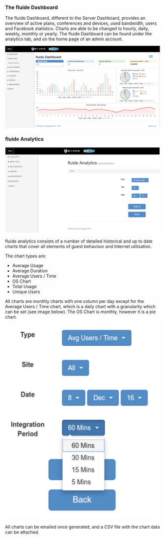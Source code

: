 ### The fluide Dashboard

The fluide Dashboard, different to the Server Dashboard, provides an overview of active plans, conferences and devices, used bandwidth, users and Facebook statistics. Charts are able to be changed to hourly, daily, weekly, monthly or yearly. The fluide Dashboard can be found under the analytics tab, and on the home page of an admin account.

![Dashboard for fluide - demo only](img/screen-shot-2018-07-05-at-8.21.08-pm.png)

### fluide Analytics

![Landing page for fluide Analytics](img/screen-shot-2018-07-05-at-2.45.07-pm%20%281%29.png)

fluide analytics consists of a number of detailed historical and up to date charts that cover all elements of guest behaviour and Internet utilisation.

The chart types are:

* Average Usage
* Average Duration
* Average Users / Time
* OS Chart
* Total Usage
* Unique Users

All charts are monthly charts with one column per day except for the Average Users / Time chart, which is a daily chart with a granularity which can be set \(see image below\). The OS Chart is monthly, however it is a pie chart.

![Integration period for Average Users / Time Analytics chart](img/screen-shot-2018-07-05-at-2.47.56-pm.png)

All charts can be emailed once generated, and a CSV file with the chart data can be attached.
